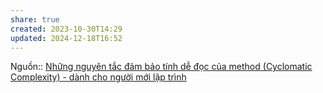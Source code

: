 ```yaml
---
share: true
created: 2023-10-30T14:29
updated: 2024-12-18T16:52
---
```

Nguồn:: 
[Những nguyên tắc đảm bảo tính dễ đọc của method (Cyclomatic Complexity) - dành cho người mới lập trình](https://viblo.asia/p/nhung-nguyen-tac-dam-bao-tinh-de-doc-cua-method-cyclomatic-complexity-danh-cho-nguoi-moi-lap-trinh-1l0rvm0VGyqA#_nguyen-tac-1)